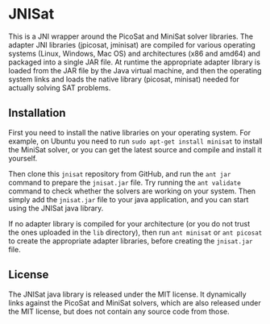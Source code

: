 JNISat
======

This is a JNI wrapper around the PicoSat and MiniSat solver libraries.
The adapter JNI libraries (jpicosat, jminisat) are compiled for various
operating systems (Linux, Windows, Mac OS) and architectures (x86 and amd64)
and packaged into a single JAR file. At runtime the appropriate adapter
library is loaded from the JAR file by the Java virtual machine, and then
the operating system links and loads the native library (picosat, minisat) 
needed for actually solving SAT problems.

## Installation

First you need to install the native libraries on your operating system.
For example, on Ubuntu you need to run `sudo apt-get install minisat` 
to install the MiniSat solver, or you can get the latest source and compile
and install it yourself.    

Then clone this `jnisat` repository from GitHub, and run the `ant jar` command
to prepare the `jnisat.jar` file. Try running the `ant validate` command 
to check whether the solvers are working on your system. Then simply add the
`jnisat.jar` file to your java application, and you can start using the
JNISat java library.

If no adapter library is compiled for your architecture (or you do not
trust the ones uploaded in the `lib` directory), then run `ant minisat`
or `ant picosat` to create the appropriate adapter libraries, before
creating the `jnisat.jar` file.

## License

The JNISat java library is released under the MIT license. It dynamically 
links against the PicoSat and MiniSat solvers, which are also released
under the MIT license, but does not contain any source code from those.
